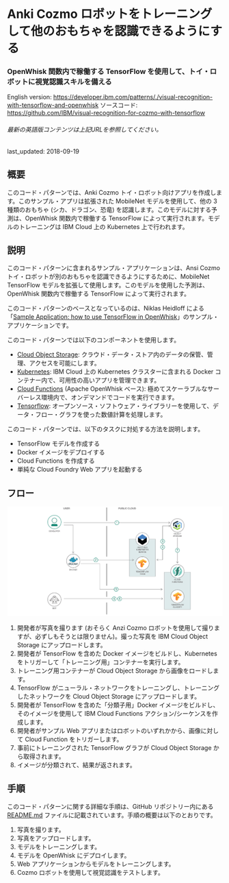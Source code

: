# Anki Cozmo ロボットをトレーニングして他のおもちゃを認識できるようにする

### OpenWhisk 関数内で稼働する TensorFlow を使用して、トイ・ロボットに視覚認識スキルを備える

English version: https://developer.ibm.com/patterns/./visual-recognition-with-tensorflow-and-openwhisk
ソースコード: https://github.com/IBM/visual-recognition-for-cozmo-with-tensorflow

###### 最新の英語版コンテンツは上記URLを参照してください。
last_updated: 2018-09-19

 
## 概要

このコード・パターンでは、Anki Cozmo トイ・ロボット向けアプリを作成します。このサンプル・アプリは拡張された MobileNet モデルを使用して、他の 3 種類のおもちゃ (シカ、ドラゴン、恐竜) を認識します。このモデルに対する予測は、OpenWhisk 関数内で稼働する TensorFlow によって実行されます。モデルのトレーニングは IBM Cloud 上の Kubernetes 上で行われます。

## 説明

このコード・パターンに含まれるサンプル・アプリケーションは、Ansi Cozmo トイ・ロボットが別のおもちゃを認識できるようにするために、MobileNet TensorFlow モデルを拡張して使用します。このモデルを使用した予測は、OpenWhisk 関数内で稼働する TensorFlow によって実行されます。

このコード・パターンのベースとなっているのは、Niklas Heidloff による「[Sample Application: how to use TensorFlow in OpenWhisk](http://heidloff.net/article/visual-recognition-tensorflow)」のサンプル・アプリケーションです。

このコード・パターンでは以下のコンポーネントを使用します。

* [Cloud Object Storage](https://cloud.ibm.com/catalog/services/cloud-object-storage?cm_sp=ibmdev-_-developer-patterns-_-cloudreg): クラウド・データ・ストア内のデータの保管、管理、アクセスを可能にします。
* [Kubernetes](https://cloud.ibm.com/docs/containers/container_index.html): IBM Cloud 上の Kubernetes クラスターに含まれる Docker コンテナー内で、可用性の高いアプリを管理できます。
* [Cloud Functions](https://cloud.ibm.com/openwhisk/?cm_sp=ibmdev-_-developer-patterns-_-cloudreg) (Apache OpenWhisk ベース): 極めてスケーラブルなサーバーレス環境内で、オンデマンドでコードを実行できます。
* [Tensorflow](https://www.tensorflow.org/): オープンソース・ソフトウェア・ライブラリーを使用して、データ・フロー・グラフを使った数値計算を処理します。

このコード・パターンでは、以下のタスクに対処する方法を説明します。

* TensorFlow モデルを作成する
* Docker イメージをデプロイする
* Cloud Functions を作成する
* 単純な Cloud Foundry Web アプリを起動する

## フロー

![フロー](./images/arch-visual-recognition-toys.png)

1. 開発者が写真を撮ります (おそらく Anzi Cozmo ロボットを使用して撮りますが、必ずしもそうとは限りません)。撮った写真を IBM Cloud Object Storage にアップロードします。
2. 開発者が TensorFlow を含めた Docker イメージをビルドし、Kubernetes をトリガーして「トレーニング用」コンテナーを実行します。
3. トレーニング用コンテナーが Cloud Object Storage から画像をロードします。
4. TensorFlow がニューラル・ネットワークをトレーニングし、トレーニングしたネットワークを Cloud Object Storage にアップロードします。
5. 開発者が TensorFlow を含めた「分類子用」Docker イメージをビルドし、そのイメージを使用して IBM Cloud Functions アクション/シーケンスを作成します。
6. 開発者がサンプル Web アプリまたはロボットのいずれかから、画像に対して Cloud Function をトリガーします。
7. 事前にトレーニングされた TensorFlow グラフが Cloud Object Storage から取得されます。
8. イメージが分類されて、結果が返されます。

## 手順

このコード・パターンに関する詳細な手順は、GitHub リポジトリー内にある [README.md](https://github.com/IBM/visual-recognition-for-cozmo-with-tensorflow/blob/master/README.md) ファイルに記載されています。手順の概要は以下のとおりです。

1. 写真を撮ります。
1. 写真をアップロードします。
1. モデルをトレーニングします。
1. モデルを OpenWhisk にデプロイします。
1. Web アプリケーションからモデルをトレーニングします。
1. Cozmo ロボットを使用して視覚認識をテストします。

